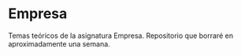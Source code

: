 # Empresa
Temas teóricos de la asignatura Empresa. Repositorio que borraré en aproximadamente una semana.
